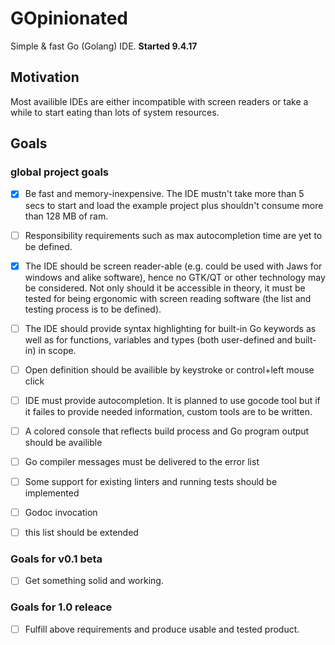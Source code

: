 # GOpinionated

Simple & fast Go (Golang) IDE.
**Started 9.4.17**

## Motivation
Most availible IDEs are either incompatible with screen readers or take a while to start eating than lots of system resources.

## Goals
### global project goals
- [x] Be fast and memory-inexpensive. The IDE mustn't take more than 5 secs to start and load the example project plus shouldn't consume more than 128 MB of ram.
- [ ] Responsibility requirements such as max autocompletion time are yet to be defined.
- [x] The IDE should be screen reader-able (e.g. could be used with Jaws for windows and alike software), hence no GTK/QT or other technology may be considered. Not only should it be accessible in theory, it must be tested for being ergonomic with screen reading software (the list and testing process is to be defined).
- [ ] The IDE should provide syntax highlighting for built-in Go keywords as well as for functions, variables and types (both user-defined and built-in) in scope.
- [ ] Open definition should be availible by keystroke or control+left mouse click
- [ ] IDE must provide autocompletion. It is planned to use gocode tool but if it failes to provide needed  information, custom tools are to be written.
- [ ] A colored console that reflects build process and Go program output should be availible
- [ ] Go compiler messages must be delivered to the error list
- [ ] Some support for existing linters and running tests should be implemented
- [ ] Godoc invocation
- [ ] this list should be extended


### Goals for v0.1 beta
- [ ] Get something solid and working.


### Goals for 1.0 releace
- [ ] Fulfill above requirements and produce usable and tested product.
